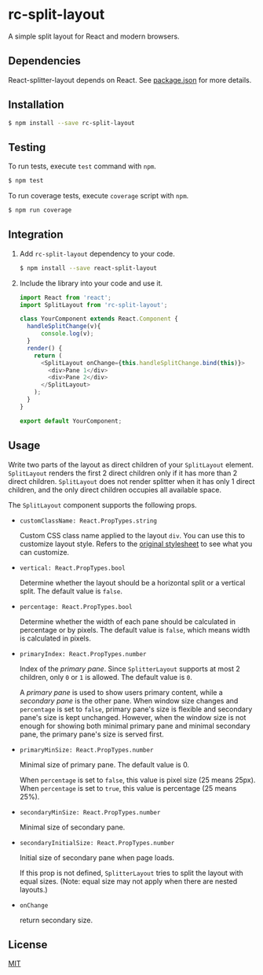 # rc-split-layout


A simple split layout for React and modern browsers.


## Dependencies

React-splitter-layout depends on React. See [package.json](package.json) for more details.

## Installation

```sh
$ npm install --save rc-split-layout
```

## Testing

To run tests, execute `test` command with `npm`.

```sh
$ npm test
```

To run coverage tests, execute `coverage` script with `npm`.

```sh
$ npm run coverage
```

## Integration

1. Add `rc-split-layout` dependency to your code.

    ```sh
    $ npm install --save react-split-layout
    ```

2. Include the library into your code and use it.

    ```javascript
    import React from 'react';
    import SplitLayout from 'rc-split-layout';
    
    class YourComponent extends React.Component {
      handleSplitChange(v){
          console.log(v);
      }  
      render() {
        return (
          <SplitLayout onChange={this.handleSplitChange.bind(this)}>
            <div>Pane 1</div>
            <div>Pane 2</div>
          </SplitLayout>
        );
      }
    }
 
    export default YourComponent;
    ```

## Usage

Write two parts of the layout as direct children of your `SplitLayout` element.
`SplitLayout` renders the first 2 direct children only if it has more than 2 direct children.
`SplitLayout` does not render splitter when it has only 1 direct children,
and the only direct children occupies all available space.

The `SplitLayout` component supports the following props.

* `customClassName: React.PropTypes.string`

    Custom CSS class name applied to the layout `div`. You can use this to customize layout style.
    Refers to the [original stylesheet](src/stylesheets/index.css) to see what you can customize.

* `vertical: React.PropTypes.bool`

    Determine whether the layout should be a horizontal split or a vertical split. The default value is `false`.
    
* `percentage: React.PropTypes.bool`

    Determine whether the width of each pane should be calculated in percentage or by pixels.
    The default value is `false`, which means width is calculated in pixels.
    
* `primaryIndex: React.PropTypes.number`

    Index of the *primary pane*. Since `SplitterLayout` supports at most 2 children, only `0` or `1` is allowed.
    The default value is `0`.
    
    A *primary pane* is used to show users primary content, while a *secondary pane* is the other pane.
    When window size changes and `percentage` is set to `false`,
    primary pane's size is flexible and secondary pane's size is kept unchanged.
    However, when the window size is not enough for showing both minimal primary pane and minimal secondary pane,
    the primary pane's size is served first. 

* `primaryMinSize: React.PropTypes.number`

    Minimal size of primary pane. The default value is 0.

    When `percentage` is set to `false`, this value is pixel size (25 means 25px).
    When `percentage` is set to `true`, this value is percentage (25 means 25%).
    
* `secondaryMinSize: React.PropTypes.number`

    Minimal size of secondary pane.

* `secondaryInitialSize: React.PropTypes.number`

    Initial size of secondary pane when page loads.
    
    If this prop is not defined, `SplitterLayout` tries to split the layout with equal sizes.
    (Note: equal size may not apply when there are nested layouts.)

* `onChange`

    return secondary size.

## License

[MIT](LICENSE)
